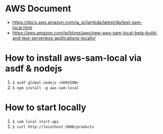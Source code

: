 # AWS Document

- https://docs.aws.amazon.com/ja_jp/lambda/latest/dg/test-sam-local.html
- https://aws.amazon.com/jp/blogs/aws/new-aws-sam-local-beta-build-and-test-serverless-applications-locally/

# How to install aws-sam-local via asdf & nodejs

1. `$ asdf global nodejs <VERSION>`
2. `$ npm install -g aws-sam-local`

# How to start locally

1. `$ sam local start-api`
2. `$ curl http://localhost:3000/products`
